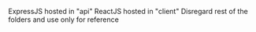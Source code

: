 ExpressJS hosted in "api"
ReactJS hosted in "client"
Disregard rest of the folders and use only for reference